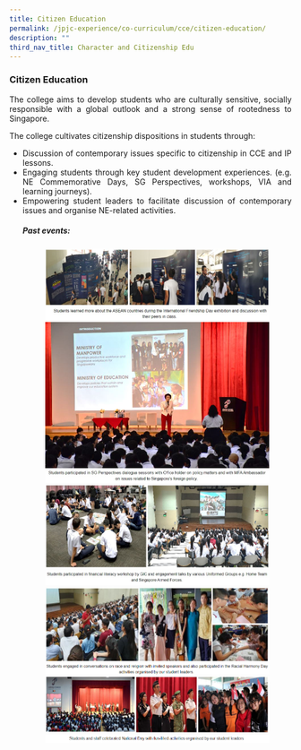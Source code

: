 ```yaml
---
title: Citizen Education
permalink: /jpjc-experience/co-curriculum/cce/citizen-education/
description: ""
third_nav_title: Character and Citizenship Edu
---
```

### **Citizen Education**
<div align=justify>

<p>
The college aims to develop students who are culturally sensitive, socially responsible with a global outlook and a strong sense of rootedness to Singapore.</p>

<p>
The college cultivates citizenship dispositions in students through:
<ul>
	<li>Discussion of contemporary issues specific to citizenship in CCE and IP lessons.</li>
	<li>Engaging students through key student development experiences. (e.g. NE Commemorative Days, SG Perspectives, workshops, VIA and learning journeys).</li>
	<li>Empowering student leaders to facilitate discussion of contemporary issues and organise NE-related activities.</li>

<h5><strong>Past events:</strong></h5>
<figure>
<img src="/images/past%20event%201.jpg">
<img src="/images/past%20event%201%20c.jpg">
<img src="/images/past%20event%202.jpg">
<img src="/images/past%20event%202%20c.jpg">
<img src="/images/past%20event%203.jpg">
<img src="/images/past%20event%203%20c.jpg">
<img src="/images/past%20event%204.jpg">
<img src="/images/past%20event%204%20c.png">
<img src="/images/past%20event%205.jpg">
<img src="/images/past%20event%205%20c.png">
</div>
